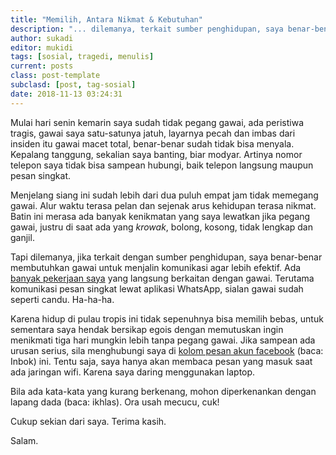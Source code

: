 ```yaml
---
title: "Memilih, Antara Nikmat & Kebutuhan"
description: "... dilemanya, terkait sumber penghidupan, saya benar-benar membutuhkan gawai..."
author: sukadi
editor: mukidi
tags: [sosial, tragedi, menulis]
current: posts
class: post-template
subclasd: [post, tag-sosial]
date: 2018-11-13 03:24:31 
---
```

Mulai hari senin kemarin saya sudah tidak pegang gawai, ada peristiwa tragis, gawai saya satu-satunya jatuh, layarnya pecah dan imbas dari insiden itu gawai macet total, benar-benar sudah tidak bisa menyala. Kepalang tanggung, sekalian saya banting, biar modyar. Artinya nomor telepon saya tidak bisa sampean hubungi, baik telepon langsung maupun pesan singkat.

Menjelang siang ini sudah lebih dari dua puluh empat jam tidak memegang gawai. Alur waktu terasa pelan dan sejenak arus kehidupan terasa nikmat. Batin ini merasa ada banyak kenikmatan yang saya lewatkan jika pegang gawai, justru di saat ada yang _krowak_, bolong, kosong, tidak lengkap dan ganjil.

Tapi dilemanya, jika terkait dengan sumber penghidupan, saya benar-benar membutuhkan gawai untuk menjalin komunikasi agar lebih efektif. Ada [banyak pekerjaan saya](https://www.paciran.com/cara-membuat-npwp-untuk-melamar-kerja) yang langsung berkaitan dengan gawai. Terutama komunikasi pesan singkat lewat aplikasi WhatsApp, sialan gawai sudah seperti candu. Ha-ha-ha.

Karena hidup di pulau tropis ini tidak sepenuhnya bisa memilih bebas, untuk sementara saya hendak bersikap egois dengan memutuskan ingin menikmati tiga hari mungkin lebih tanpa pegang gawai. Jika sampean ada urusan serius, sila menghubungi saya di [kolom pesan akun facebook](https://www.paciran.com/diskusi-di-media-sosial-bukan-diskusi-sehat) (baca: Inbok) ini. Tentu saja, saya hanya akan membaca pesan yang masuk saat ada jaringan wifi. Karena saya daring menggunakan laptop.

Bila ada kata-kata yang kurang berkenang, mohon diperkenankan dengan lapang dada (baca: ikhlas). Ora usah mecucu, cuk!

Cukup sekian dari saya. Terima kasih.

Salam.
